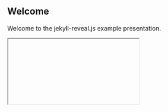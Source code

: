 ## Welcome

Welcome to the jekyll-reveal.js example presentation.


<section>
  <iframe data-src="https://nyc-taxis.herokuapp.com/nyc-taxi-borough"></iframe>
 </section>


